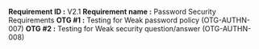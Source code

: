 **Requirement ID :** V2.1
**Requirement name :** Password Security Requirements
**OTG #1 :** Testing for Weak password policy (OTG-AUTHN-007)
**OTG #2 :** Testing for Weak security question/answer (OTG-AUTHN-008)
